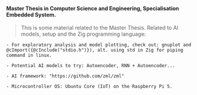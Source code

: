 #### Master Thesis in Computer Science and Engineering, Specialisation Embedded System.

>This is some material related to the Master Thesis. Related to AI models, setup and the Zig programming language: 

    - For exploratory analysis and model plotting, check out: gnuplot and 
    @cImport({@cInclude("stdio.h")}), alt. using std in Zig for piping command in linux. 

    - Potential AI models to try: Autoencoder, RNN + Autoencoder...

    - AI framework: "https://github.com/zml/zml"

    - Microcontroller OS: Ubuntu Core (IoT) on the Raspberry Pi 5. 
